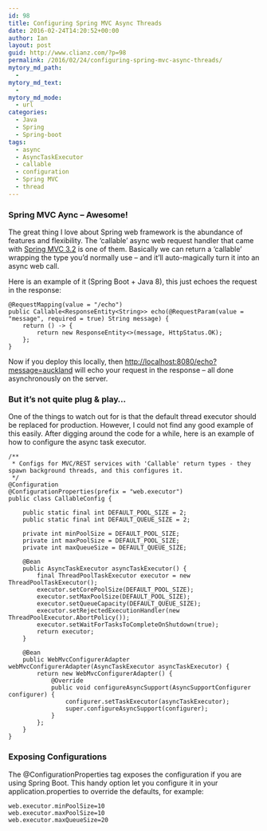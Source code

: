 ```yaml
---
id: 98
title: Configuring Spring MVC Async Threads
date: 2016-02-24T14:20:52+00:00
author: Ian
layout: post
guid: http://www.clianz.com/?p=98
permalink: /2016/02/24/configuring-spring-mvc-async-threads/
mytory_md_path:
  - 
mytory_md_text:
  - 
mytory_md_mode:
  - url
categories:
  - Java
  - Spring
  - Spring-boot
tags:
  - async
  - AsyncTaskExecutor
  - callable
  - configuration
  - Spring MVC
  - thread
---
```

### Spring MVC Aync – Awesome!

The great thing I love about Spring web framework is the abundance of features and flexibility. The ‘callable’ async web request handler that came with <a href="https://spring.io/blog/2012/05/10/spring-mvc-3-2-preview-making-a-controller-method-asynchronous/" target="_blank">Spring MVC 3.2</a> is one of them. Basically we can return a ‘callable’ wrapping the type you’d normally use – and it’ll auto-magically turn it into an async web call.

Here is an example of it (Spring Boot + Java 8), this just echoes the request in the response:

    @RequestMapping(value = "/echo")
    public Callable<ResponseEntity<String>> echo(@RequestParam(value = "message", required = true) String message) {
    	return () -> {
    		return new ResponseEntity<>(message, HttpStatus.OK);
    	};
    }
    

Now if you deploy this locally, then <http://localhost:8080/echo?message=auckland> will echo your request in the response – all done asynchronously on the server.

### But it’s not quite plug & play…

One of the things to watch out for is that the default thread executor should be replaced for production. However, I could not find any good example of this easily. After digging around the code for a while, here is an example of how to configure the async task executor.

    /**
     * Configs for MVC/REST services with 'Callable' return types - they spawn background threads, and this configures it.
     */
    @Configuration
    @ConfigurationProperties(prefix = "web.executor")
    public class CallableConfig {
    
    	public static final int DEFAULT_POOL_SIZE = 2;
    	public static final int DEFAULT_QUEUE_SIZE = 2;
    
    	private int minPoolSize = DEFAULT_POOL_SIZE;
    	private int maxPoolSize = DEFAULT_POOL_SIZE;
    	private int maxQueueSize = DEFAULT_QUEUE_SIZE;
    
    	@Bean
    	public AsyncTaskExecutor asyncTaskExecutor() {
    		final ThreadPoolTaskExecutor executor = new ThreadPoolTaskExecutor();
    		executor.setCorePoolSize(DEFAULT_POOL_SIZE);
    		executor.setMaxPoolSize(DEFAULT_POOL_SIZE);
    		executor.setQueueCapacity(DEFAULT_QUEUE_SIZE);
    		executor.setRejectedExecutionHandler(new ThreadPoolExecutor.AbortPolicy());
    		executor.setWaitForTasksToCompleteOnShutdown(true);
    		return executor;
    	}
    
    	@Bean
    	public WebMvcConfigurerAdapter webMvcConfigurerAdapter(AsyncTaskExecutor asyncTaskExecutor) {
    		return new WebMvcConfigurerAdapter() {
    			@Override
    			public void configureAsyncSupport(AsyncSupportConfigurer configurer) {
    				configurer.setTaskExecutor(asyncTaskExecutor);
    				super.configureAsyncSupport(configurer);
    			}
    		};
    	}
    }
    

### Exposing Configurations

The @ConfigurationProperties tag exposes the configuration if you are using Spring Boot. This handy option let you configure it in your application.properties to override the defaults, for example:

    web.executor.minPoolSize=10
    web.executor.maxPoolSize=10
    web.executor.maxQueueSize=20